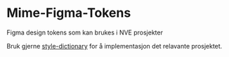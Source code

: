 # Mime-Figma-Tokens
Figma design tokens som kan brukes i NVE prosjekter

Bruk gjerne [style-dictionary](https://amzn.github.io/style-dictionary/#/) for å implementasjon det relavante prosjektet.
